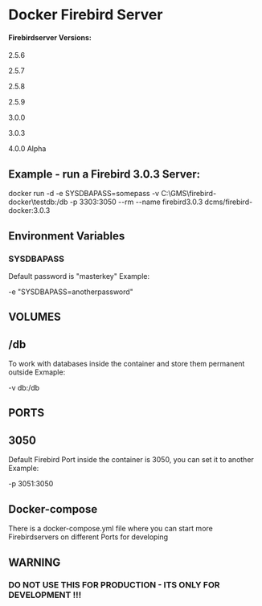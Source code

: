 # Docker Firebird Server

#### Firebirdserver Versions:

2.5.6

2.5.7

2.5.8

2.5.9

3.0.0

3.0.3

4.0.0 Alpha

## Example - run a Firebird 3.0.3 Server:

 docker run -d -e SYSDBAPASS=somepass -v C:\GMS\firebird-docker\testdb:/db -p 3303:3050 --rm --name firebird3.0.3 dcms/firebird-docker:3.0.3

## Environment Variables
### SYSDBAPASS
Default password is "masterkey"
Example:
				
 -e "SYSDBAPASS=anotherpassword" 


## VOLUMES
## /db
To work with databases inside the container and store them permanent outside
Exmaple:

 -v db:/db
 
## PORTS
## 3050
Default Firebird Port inside the container is 3050, you can set it to another
Example:

 -p 3051:3050
 
## Docker-compose
There is a docker-compose.yml file where you can start more Firebirdservers on different Ports for developing


## WARNING 
### DO NOT USE THIS FOR PRODUCTION - ITS ONLY FOR DEVELOPMENT !!!
